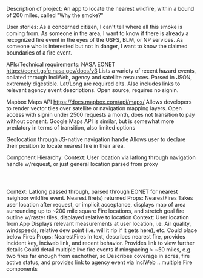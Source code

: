 Description of project:
An app to locate the nearest wildfire, within a bound of 200 miles, called "Why the smoke?"

User stories:
As a concerned citizen, I can't tell where all this smoke is coming from. 
As someone in the area, I want to know if there is already a recognized fire event in the eyes of the USFS, BLM, or NP services.
As someone who is interested but not in danger, I want to know the claimed boundaries of a fire event.

APIs/Technical requirements:
NASA EONET
https://eonet.gsfc.nasa.gov/docs/v3
Lists a variety of recent hazard events, collated through InciWeb, agency and satellite resources.
Parsed in JSON, extremely digestible. Lat/Long are required elts. Also includes links to relevant agency event descriptions.
Open source, requires no signin.

Mapbox Maps API
https://docs.mapbox.com/api/maps/
Allows developers to render vector tiles over satellite or navigation mapping layers.
Open access with signin under 2500 requests a month, does not transition to pay without consent. 
Google Maps API is similar, but is somewhat more predatory in terms of transition, also limited options

Geolocation through JS-native navigation handle
Allows user to declare their position to locate nearest fire in their area.



Component Hierarchy:
<App> Context: User location via latlong through navigation handle w/request, or just general location parsed from proxy
    <header>
    </header>
    <main>
        <Incident> Context: Latlong passed through, parsed through EONET for nearest neighbor wildfire event. Nearest fire(s) returned
            <Map> Props: NearestFires
                Takes user location after request, or implicit acceptance, displays map of area surrounding up to ~200 mile square
                Fire locations, and stretch goal fire outline w/raster tiles, displayed relative to location
            </Map>
            <Area> Context: User location from App
                Displays relevant measurements at user location, i.e. Air quality, windspeeds, relative dew point (i.e. will it rip if it gets here), etc.
                Could place below Fires
            </Area>
            <Fires> Props: NearestFires
                In text, describes nearest fire, provides incident key, inciweb link, and recent behavior. Provides link to view further details
                Could detail multiple live fire events if minspacing > ~50 miles, e.g. two fires far enough from eachother, so
                <Fire>
                    Describes coverage in acres, fire active status, and provides link to agency event via InciWeb
                </Fire>
                ...multiple Fire components
            </Fires>
        </Incident>
    </main>
    <footer> 
    </footer>
</App>
